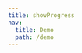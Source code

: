 ```yaml
---
title: showProgress
nav:
  title: Demo
  path: /demo
---
```


<code src="../examples/showProgress.tsx"></code>
